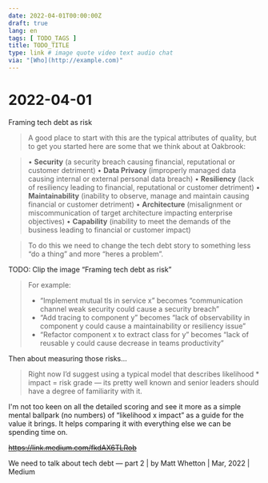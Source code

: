 ```yaml
---
date: 2022-04-01T00:00:00Z
draft: true
lang: en
tags: [ TODO_TAGS ]
title: TODO_TITLE
type: link # image quote video text audio chat
via: "[Who](http://example.com)"
---
```



# 2022-04-01


Framing tech debt as risk

> A good place to start with this are the typical attributes of quality, but to get you started here are some that we think about at Oakbrook:

>
> • **Security** (a security breach causing financial, reputational or customer detriment)
> • **Data Privacy** (improperly managed data causing internal or external personal data breach)
> • **Resiliency** (lack of resiliency leading to financial, reputational or customer detriment)
> • **Maintainability** (inability to observe, manage and maintain causing financial or customer detriment)
> • **Architecture** (misalignment or miscommunication of target architecture impacting enterprise objectives)
> • **Capability** (inability to meet the demands of the business leading to financial or customer impact)

> To do this we need to change the tech debt story to something less “do a thing” and more “heres a problem”.

TODO: Clip the image “Framing tech debt as risk”

> For example:
>
> - “Implement mutual tls in service x” becomes “communication channel weak security could cause a security breach”
> - “Add tracing to component y” becomes “lack of observability in component y could cause a maintainability or resiliency issue”
> - “Refactor component x to extract class for y” becomes “lack of reusable y could cause decrease in teams productivity”

Then about measuring those risks…

> Right now I’d suggest using a typical model that describes likelihood * impact = risk grade — its pretty well known and senior leaders should have a degree of familiarity with it.

I'm not too keen on all the detailed scoring and see it more as a simple mental ballpark (no numbers) of “likelihood x impact” as a guide for the value it brings. It helps comparing it with everything else we can be spending time on.

~~https://link.medium.com/fkdAX6TLRob~~

We need to talk about tech debt — part 2 | by Matt Whetton | Mar, 2022 | Medium

